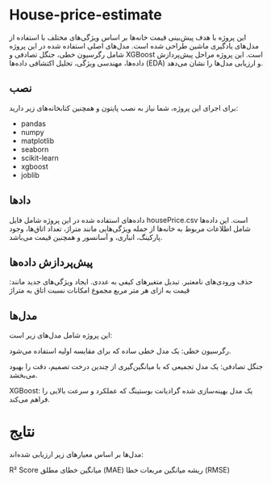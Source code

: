 # House-price-estimate
این پروژه با هدف پیش‌بینی قیمت خانه‌ها بر اساس ویژگی‌های مختلف با استفاده از مدل‌های یادگیری ماشین طراحی شده است. مدل‌های اصلی استفاده شده در این پروژه شامل رگرسیون خطی، جنگل تصادفی و XGBoost است. این پروژه مراحل پیش‌پردازش داده‌ها، مهندسی ویژگی، تحلیل اکتشافی داده‌ها (EDA) و ارزیابی مدل‌ها را نشان می‌دهد.
## نصب

برای اجرای این پروژه، شما نیاز به نصب پایتون و همچنین کتابخانه‌های زیر دارید:

- pandas
- numpy
- matplotlib
- seaborn
- scikit-learn
- xgboost
- joblib

## دادها
داده‌های استفاده شده در این پروژه شامل فایل housePrice.csv است. این داده‌ها شامل اطلاعات مربوط به خانه‌ها از جمله ویژگی‌هایی مانند متراژ، تعداد اتاق‌ها، وجود پارکینگ، انباری، و آسانسور و همچنین قیمت می‌باشد.
## پیش‌پردازش داده‌ها
حذف ورودی‌های نامعتبر.
تبدیل متغیرهای کیفی به عددی.
ایجاد ویژگی‌های جدید مانند:
قیمت به ازای هر متر مربع
مجموع امکانات
نسبت اتاق به متراژ

## مدل‌ها
این پروژه شامل مدل‌های زیر است:

رگرسیون خطی: یک مدل خطی ساده که برای مقایسه اولیه استفاده می‌شود.

جنگل تصادفی: یک مدل تجمیعی که با میانگین‌گیری از چندین درخت تصمیم، دقت را بهبود می‌بخشد.

  XGBoost: یک مدل بهینه‌سازی شده گرادیانت بوستینگ که عملکرد و سرعت بالایی را فراهم می‌کند.

# نتایج
مدل‌ها بر اساس معیارهای زیر ارزیابی شده‌اند:

R² Score
میانگین خطای مطلق (MAE)
ریشه میانگین مربعات خطا (RMSE)
